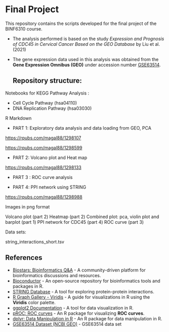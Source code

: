 # Final Project
This repository contains the scripts developed for the final project of the BINF6310 course.

- The analysis performed is based on the study *Expression and Prognosis of CDC45 in Cervical Cancer Based on the GEO Database* by Liu et al. (2021)
- The gene expression data used in this analysis was obtained from the **Gene Expression Omnibus (GEO)** under accession number [GSE63514](https://www.ncbi.nlm.nih.gov/geo/query/acc.cgi?acc=GSE63514).

  ## Repository structure:

Notebooks for KEGG Pathway Analysis :
- Cell Cycle Pathway (hsa04110)
- DNA Replication Pathway (hsa03030)
  
R Markdown

- PART 1: 
Exploratory data analysis and data loading from GEO, PCA

https://rpubs.com/magal88/1298107

https://rpubs.com/magal88/1298599

- PART 2:
  Volcano plot and Heat map
  
https://rpubs.com/magal88/1298133

- PART 3 :
  ROC curve analysis

- PART 4:
  PPI network using STRING
  
https://rpubs.com/magal88/1298988

Images in png format

Volcano plot (part 2)
Heatmap (part 2)
Combined plot: pca, violin plot and barplot (part 1)
PPI network for CDC45 (part 4)
ROC curve (part 3)

Data sets:

string_interactions_short.tsv 


## References

- [Biostars: Bioinformatics Q&A](https://www.biostars.org/) - A community-driven platform for bioinformatics discussions and resources.
- [Bioconductor](https://bioconductor.org/) - An open-source repository for bioinformatics tools and packages in R.
- [STRING Database](https://string-db.org/) - A tool for exploring protein-protein interactions.
- [R Graph Gallery - Viridis](https://r-graph-gallery.com/package/viridis.html) - A guide for visualizations in R using the **Viridis** color palette.
- [ggplot2 Documentation](https://ggplot2.tidyverse.org/) - A  tool for data visualization in R.
- [pROC: ROC curves](https://cran.r-project.org/web/packages/pROC/index.html) - An R package for visualizing  **ROC curves**.
- [dplyr: Data Manipulation in R](https://dplyr.tidyverse.org/) - An R package for data manipulation in R.
- [GSE63514 Dataset (NCBI GEO)](https://www.ncbi.nlm.nih.gov/geo/geo2r/?acc=GSE63514) - GSE63514 data set 






